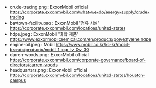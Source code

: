 - crude-trading.png : ExxonMobil official https://corporate.exxonmobil.com/what-we-do/energy-supply/crude-trading
- baytown-facility.png : ExxonMobil "정유 시설" https://corporate.exxonmobil.com/locations/united-states
- hdpe.jpeg : ExxonMobil "화학 제품" https://www.exxonmobilchemical.com/en/products/polyethylene/hdpe
- engine-oil.jpeg : Mobil https://www.mobil.co.kr/ko-kr/mobil-brands/products/mobil-1-esp-lv-0w-30
- darren-woods.png : ExxonMobil official https://corporate.exxonmobil.com/corporate-governance/board-of-directors/darren-woods
- headquarters.png : ExxonMobil official https://corporate.exxonmobil.com/locations/united-states/houston-campus
